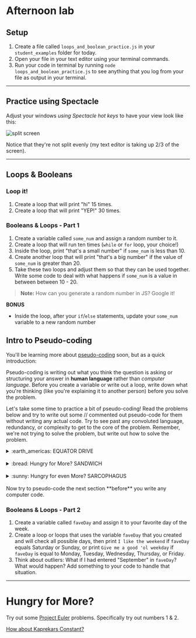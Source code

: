 # Afternoon lab

<!--SEI1 5:25 -->

## Setup

1. Create a file called `loops_and_boolean_practice.js` in your `student_examples` folder for today.
2. Open your file in your text editor using your terminal commands.
3. Run your code in terminal by running `node loops_and_boolean_practice.js` to see anything that you log from your file as output in your terminal.

<hr>

## Practice using Spectacle
Adjust your windows *using Spectacle hot keys* to have your view look like this:

![split screen](https://i.imgur.com/AwCLw6A.png)

Notice that they're not split evenly (my text editor is taking up 2/3 of the screen).

<hr>

## Loops & Booleans

### Loop it!

1. Create a loop that will print "hi" 15 times.
1. Create a loop that will print "YEP!" 30 times.

### Booleans & Loops - Part 1

1. Create a variable called `some_num` and assign a random number to it.
1. Create a loop that will run ten times (`while` or `for` loop, your choice!)
1. Inside the loop, print "that's a small number" if `some_num` is less than 10.
1. Create another loop that will print "that's a big number" if the value of `some_num` is greater than 20.
1. Take these two loops and adjust them so that they can be used together. Write some code to deal with what happens if `some_num` is a value in between between 10 - 20.

>**Note:** How can you generate a random number in JS? Google it!

**BONUS**
- Inside the loop, after your `if`/`else` statements, update your `some_num` variable to a new random number

## Intro to Pseudo-coding

You'll be learning more about [pseudo-coding](https://en.wikipedia.org/wiki/Pseudocode) soon, but as a quick introduction:

<!--Minimum of 3 steps, preferably 5 or more -->

Pseudo-coding is writing out what you think the question is asking or structuring your answer in **human language** rather than *computer language*. Before you create a variable or write out a loop, write down what you're thinking (like you're explaining it to another person) before you solve the problem.

Let's take some time to practice a bit of pseudo-coding! Read the problems below and try to write out some // commented out pseudo-code for them without writing any actual code. Try to see past any convoluted language, redundancy, or complexity to get to the core of the problem. Remember, we're not trying to solve the problem, but write out how to solve the problem.

<details><summary>:earth_americas: EQUATOR DRIVE</summary>

How much would it cost to drive around the world at the equator if:
1. the earth is rotating at 1000 mph
2. gas costs $3 per gallon
3. your car gets 15 miles to the gallon

</details>

<br>
<details><summary>:bread: Hungry for More? SANDWICH</summary>

Write out the pseudocode for making a peanut butter and jelly sandwich.  

</details>
<br>

<details><summary>:sunny: Hungry for even More? SARCOPHAGUS</summary>

Rick has ordered Morty to send a sarcophagus into the sun. The sarcophagus can fly for only one second before it disintegrates, and it must be set at minimum speed. Before he can make it fly, Morty has to set the speed on the sarcophagus. Rick mentioned offhandedly, "*burp*, uh, the sun is 0.00001581 light years away, Morty, plan accordingly." The only problem is, the speed on the sarcophagus can only be set in miles per hour.

How can Morty work out what minimum speed to set the sarcophagus to get it into the sun?

</details>
<br>
Now try to pseudo-code the next section **before** you write any computer code.

### Booleans & Loops - Part 2

1. Create a variable called `faveDay` and assign it to your favorite day of the week.
1. Create a loop or loops that uses the variable `faveDay` that you created and will check all possible days, then print `I like the weekend` if `faveDay` equals Saturday or Sunday, or print `Give me a good 'ol weekday` if `faveDay` is equal to Monday, Tuesday, Wednesday, Thursday, or Friday.
1. Think about outliers: What if I had entered "September" in `faveDay`? What would happen? Add something to your code to handle that situation.

<hr>

<!--SEI1 6:17  -->

# Hungry for More?

Try out some [Project Euler](https://projecteuler.net/archives) problems. Specifically try out numbers 1 & 2.

[How about Kaprekars Constant?](https://coderbyte.com/editor/guest:Kaprekars%20Constant:JavaScript)
